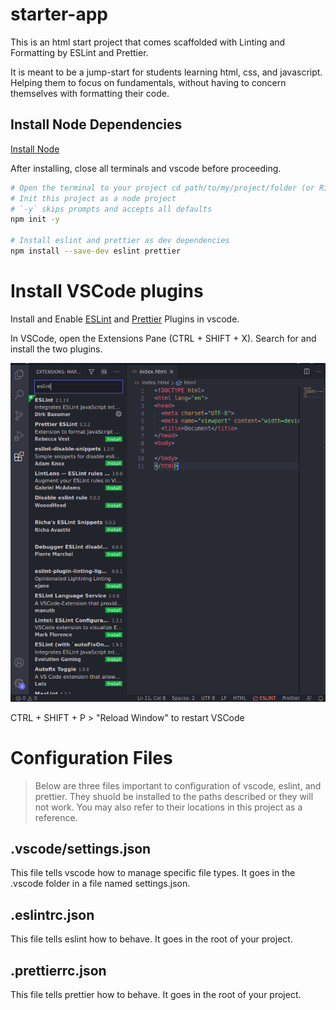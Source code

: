 # starter-app

This is an html start project that comes scaffolded with Linting and Formatting by ESLint and Prettier.

It is meant to be a jump-start for students learning html, css, and javascript. Helping them to focus on fundamentals, without having to concern themselves with formatting their code.

## Install Node Dependencies

[Install Node](https://nodejs.org/en/download/)

After installing, close all terminals and vscode before proceeding.

```sh
# Open the terminal to your project cd path/to/my/project/folder (or Right Click and open Terminal here)
# Init this project as a node project
# `-y` skips prompts and accepts all defaults
npm init -y

# Install eslint and prettier as dev dependencies
npm install --save-dev eslint prettier
```

# Install VSCode plugins

Install and Enable [ESLint](https://marketplace.visualstudio.com/items?itemName=dbaeumer.vscode-eslint) and [Prettier](https://marketplace.visualstudio.com/items?itemName=esbenp.prettier-vscode) Plugins in vscode.

In VSCode, open the Extensions Pane (CTRL + SHIFT + X). Search for and install the two plugins.

![images/vscode-marketplace](images/vscode-marketplace.png)

CTRL + SHIFT + P > "Reload Window" to restart VSCode

# Configuration Files

> Below are three files important to configuration of vscode, eslint, and prettier. They shuold be installed to the paths described or they will not work. You may also refer to their locations in this project as a reference.

## .vscode/settings.json

This file tells vscode how to manage specific file types. It goes in the .vscode folder in a file named settings.json.

## .eslintrc.json

This file tells eslint how to behave. It goes in the root of your project.

## .prettierrc.json

This file tells prettier how to behave. It goes in the root of your project.
